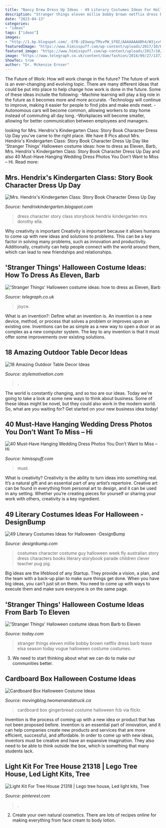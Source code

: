 ```yaml
---
title: "Nancy Drew Dress Up Ideas - 49 Literary Costumes Ideas For Halloween -designbump"
description: "Stranger things eleven millie bobby brown netflix dress barb tease elsa season today vogue halloween costume costumes"
date: "2023-04-13"
categories:
- "ideas"
tags: ["ideas"]
images:
- "http://1.bp.blogspot.com/_-EfB-iEUwog/TMsvPW_SfOI/AAAAAAAABh4/W3jxvVee1Aw/s1600/storybook+dress+up+day+004.jpg"
featuredImage: "https://www.himisspuff.com/wp-content/uploads/2017/10/Hanging-Wedding-Dress-Photo-Ideas-17.jpg"
featured_image: "https://www.himisspuff.com/wp-content/uploads/2017/10/Hanging-Wedding-Dress-Photo-Ideas-17.jpg"
image: "https://www.telegraph.co.uk/content/dam/fashion/2016/09/27/13725483_204298019973457_1834468430_n-xlarge_trans_NvBQzQNjv4BqqVzuuqpFlyLIwiB6NTmJwfSVWeZ_vEN7c6bHu2jJnT8.jpg"
ShowToc: true
author: "Dr. Mckenzie Ernser"
---
```



The Future of Work: How will work change in the future?
The future of work is an ever-changing and evolving topic. There are many different ideas that could be put into place to help change how work is done in the future. Some of these ideas include the following: 
-Machine learning will play a big role in the future as it becomes more and more accurate. 
-Technology will continue to improve, making it easier for people to find jobs and make ends meet. 
-Autonomous cars will become common, allowing workers to stay home instead of commuting all day long. 
-Workplaces will become smaller, allowing for better communication between employees and managers.

	

		
looking for Mrs. Hendrix&#039;s Kindergarten Class: Story Book Character Dress Up Day you've came to the right place. We have 8 Pics about Mrs. Hendrix&#039;s Kindergarten Class: Story Book Character Dress Up Day like &#039;Stranger Things&#039; Halloween costume ideas: how to dress as Eleven, Barb, Mrs. Hendrix&#039;s Kindergarten Class: Story Book Character Dress Up Day and also 40 Must-Have Hanging Wedding Dress Photos You Don’t Want to Miss – Hi. Read more:
		
    
## Mrs. Hendrix&#039;s Kindergarten Class: Story Book Character Dress Up Day

<img loading=lazy src="http://1.bp.blogspot.com/_-EfB-iEUwog/TMsvPW_SfOI/AAAAAAAABh4/W3jxvVee1Aw/s1600/storybook+dress+up+day+004.jpg" onerror="this.onerror=null;this.src='https://tse3.mm.bing.net/th?id=OIP.SetAGvlX3iGrf7AQgP8FDQHaJ4&amp;pid=15.1';" alt="Mrs. Hendrix&#039;s Kindergarten Class: Story Book Character Dress Up Day">

_Source: hendrixkindergarten.blogspot.com_

>dress character story class storybook hendrix kindergarten mrs dorothy ella. 

	

Why creativity is important
Creativity is important because it allows humans to come up with new ideas and solutions to problems. This can be a key factor in solving many problems, such as innovation and productivity. Additionally, creativity can help people connect with the world around them, which can lead to new friendships and relationships.

    
## &#039;Stranger Things&#039; Halloween Costume Ideas: How To Dress As Eleven, Barb

<img loading=lazy src="https://www.telegraph.co.uk/content/dam/fashion/2016/09/27/13725483_204298019973457_1834468430_n-xlarge_trans_NvBQzQNjv4BqqVzuuqpFlyLIwiB6NTmJwfSVWeZ_vEN7c6bHu2jJnT8.jpg" onerror="this.onerror=null;this.src='https://tse1.mm.bing.net/th?id=OIP.6CzqpU9xzwcdC7o9gLe5cQHaHa&amp;pid=15.1';" alt="&#039;Stranger Things&#039; Halloween costume ideas: how to dress as Eleven, Barb">

_Source: telegraph.co.uk_

>joyce. 

	

What is an invention?: Define what an invention is.
An invention is a new device, method, or process that solves a problem or improves upon an existing one. Inventions can be as simple as a new way to open a door or as complex as a new computer system. The key to any invention is that it must offer some improvements over existing solutions.

    
## 18 Amazing Outdoor Table Decor Ideas

<img loading=lazy src="https://www.stylemotivation.com/wp-content/uploads/2013/10/20-Amazing-Outdoor-Table-Décor-Ideas-16.jpg" onerror="this.onerror=null;this.src='https://tse1.mm.bing.net/th?id=OIP.ZCE6KuLlupLfk8Qz6jRQqgHaF7&amp;pid=15.1';" alt="18 Amazing Outdoor Table Decor Ideas">

_Source: stylemotivation.com_

>. 

	

The world is constantly changing, and so too are our ideas. Today we're going to take a look at some new ways to think about business. Some of these ideas might be novel, but they could also work in the modern world. So, what are you waiting for? Get started on your new business idea today!

    
## 40 Must-Have Hanging Wedding Dress Photos You Don’t Want To Miss – Hi

<img loading=lazy src="https://www.himisspuff.com/wp-content/uploads/2017/10/Hanging-Wedding-Dress-Photo-Ideas-17.jpg" onerror="this.onerror=null;this.src='https://tse2.mm.bing.net/th?id=OIP.XKceCgxYnVJgJzcV9GaCWAHaK9&amp;pid=15.1';" alt="40 Must-Have Hanging Wedding Dress Photos You Don’t Want to Miss – Hi">

_Source: himisspuff.com_

>must. 

	

What is creativity?
Creativity is the ability to turn ideas into something real. It’s a natural gift and an essential part of any artist’s repertoire. Creative art can be found in everything from personal art to design, and it can be used in any setting. Whether you’re creating pieces for yourself or sharing your work with others, creativity is a key ingredient.

    
## 49 Literary Costumes Ideas For Halloween -DesignBump

<img loading=lazy src="http://cdn.designbump.com/wp-content/uploads/2015/09/enhanced-13608-1443034110-2.jpg" onerror="this.onerror=null;this.src='https://tse2.mm.bing.net/th?id=OIP.V-4Fqdja1oCf72QhrmHg7wHaLI&amp;pid=15.1';" alt="49 Literary Costumes Ideas for Halloween -DesignBump">

_Source: designbump.com_

>costumes character costume guy halloween week fly australian story dress characters books literary storybook parade children clever teacher pug pig. 

	

Big ideas are the lifeblood of any Startup. They provide a vision, a plan, and the team with a back-up plan to make sure things get done. When you have big ideas, you can't just sit on them. You need to come up with ways to execute them and make sure everyone is on the same page.

    
## &#039;Stranger Things&#039; Halloween Costume Ideas From Barb To Eleven

<img loading=lazy src="https://media2.s-nbcnews.com/i/newscms/2016_39/1161156/stranger-things-today-160926-tease-08_3d36ea35b13ac7dead7c30d88bc9d361.jpg" onerror="this.onerror=null;this.src='https://tse3.mm.bing.net/th?id=OIP.1IByvAoXD8cj-9N9FpRudwHaEK&amp;pid=15.1';" alt="&#039;Stranger Things&#039; Halloween costume ideas from Barb to Eleven">

_Source: today.com_

>stranger things eleven millie bobby brown netflix dress barb tease elsa season today vogue halloween costume costumes. 

	

3. We need to start thinking about what we can do to make our communities better.

    
## Cardboard Box Halloween Costume Ideas

<img loading=lazy src="http://movingblog.twomenandatruck.ca/wp-content/uploads/2013/10/cardboard_gingerbreadhouse.jpg" onerror="this.onerror=null;this.src='https://tse3.mm.bing.net/th?id=OIP.DOrFVFNKGzXGQO2aWwcd_gAAAA&amp;pid=15.1';" alt="Cardboard Box Halloween Costume Ideas">

_Source: movingblog.twomenandatruck.ca_

>cardboard box gingerbread costume halloween fcb via flickr. 

	

Invention is the process of coming up with a new idea or product that has not been proposed before. Invention is an essential part of innovation, and it can help companies create new products and services that are more efficient, successful, and affordable. In order to come up with new ideas, inventors must be creative and have an expansive imagination. They also need to be able to think outside the box, which is something that many students lack.

    
## Light Kit For Tree House 21318 | Lego Tree House, Led Light Kits, Tree

<img loading=lazy src="https://i.pinimg.com/736x/41/83/60/4183601dc43c5f6197cdd0f76f4fdaae.jpg" onerror="this.onerror=null;this.src='https://tse3.mm.bing.net/th?id=OIP.PF25l25QfN69CePW3y8B_wHaHa&amp;pid=15.1';" alt="Light Kit For Tree House 21318 | Lego tree house, Led light kits, Tree">

_Source: pinterest.com_

>. 

	

2. Create your own natural cosmetics. There are lots of recipes online for making everything from face cream to body lotion.

